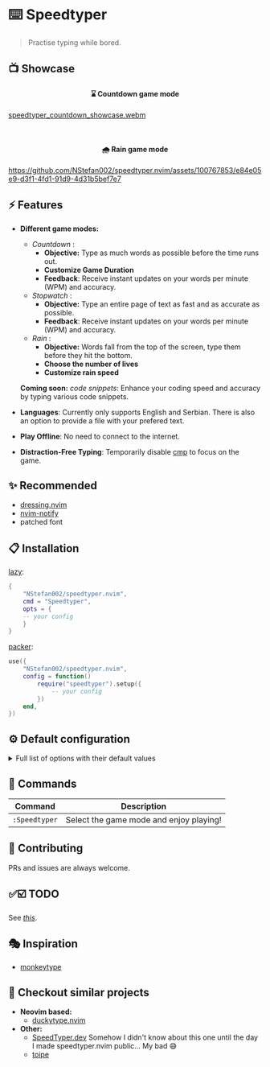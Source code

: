 # ⌨️ Speedtyper

> Practise typing while bored.

## 📺 Showcase

<h4 align="center">⌛ Countdown game mode</h4>

[speedtyper_countdown_showcase.webm](https://github.com/NStefan002/speedtyper.nvim/assets/100767853/767464b2-96d6-4ea9-9486-4aa98135d0ae)

<br>

<h4 align="center">🌧️ Rain game mode</h4>

https://github.com/NStefan002/speedtyper.nvim/assets/100767853/e84e05e9-d3f1-4fd1-91d9-4d31b5bef7e7

## ⚡️ Features

- **Different game modes:**

  - _Countdown_ :
    - **Objective:** Type as much words as possible before the time runs out.
    - **Customize Game Duration**
    - **Feedback**: Receive instant updates on your words per minute (WPM) and accuracy.
  - _Stopwatch_ :
    - **Objective:** Type an entire page of text as fast and as accurate as possible.
    - **Feedback**: Receive instant updates on your words per minute (WPM) and accuracy.
  - _Rain_ :
    - **Objective:** Words fall from the top of the screen, type them before they hit the bottom.
    - **Choose the number of lives**
    - **Customize rain speed**

  **Coming soon:** _code snippets_: Enhance your coding speed and accuracy by typing various code snippets.

- **Languages**: Currently only supports English and Serbian. There is also an option to provide a file with your prefered text.
- **Play Offline**: No need to connect to the internet. <!-- **_Coming soon:_** Online mode with a larger variety of words. -->
- **Distraction-Free Typing**: Temporarily disable [cmp](https://github.com/hrsh7th/nvim-cmp) to focus on the game.

## ✨ Recommended

- [dressing.nvim](https://github.com/stevearc/dressing.nvim)
- [nvim-notify](https://github.com/rcarriga/nvim-notify)
- patched font

## 📋 Installation

[lazy](https://github.com/folke/lazy.nvim):

```lua
{
    "NStefan002/speedtyper.nvim",
    cmd = "Speedtyper",
    opts = {
    -- your config
    }
}
```

[packer](https://github.com/wbthomason/packer.nvim):

```lua
use({
    "NStefan002/speedtyper.nvim",
    config = function()
        require("speedtyper").setup({
            -- your config
        })
    end,
})
```

## ⚙ Default configuration

<details>
<summary>Full list of options with their default values</summary>

```lua
{
    window = {
        height = 5, -- integer >= 5 | float in range (0, 1)
        width = 0.55, -- integer | float in range (0, 1)
        border = "rounded", -- "none" | "single" | "double" | "rounded" | "shadow" | "solid"
        close_with = nil, -- lhs used to close game window. nil means no map
    },
    language = "en", -- "en" | "sr" currently only only supports English and Serbian
    sentence_mode = false, -- if true, whole sentences will be used
    custom_text_file = nil, -- provide a path to file that contains your custom text (if this is not nil, language option will be ignored)
    randomize = false, -- randomize words from custom_text_file
    game_modes = { -- prefered settings for different game modes
        -- type until time expires
        countdown = {
            time = 30,
        },
        -- type until you complete one page
        stopwatch = {
            hide_time = true, -- hide time while typing
        },
        -- NOTE: the window height will become the same as the window width
        rain = {
            initial_speed = 1.5, -- words fall down by one line every x seconds
            throttle = 7, -- increase speed every x seconds (set to -1 for constant speed)
            lives = 3,
        },
    },
    -- specify highlight group for each component
    highlights = {
        untyped_text = "Comment",
        typo = "ErrorMsg",
        clock = "ErrorMsg",
        falling_word_typed = "DiagnosticOk",
        falling_word = "Normal",
        falling_word_warning1 = "WarningMsg",
        falling_word_warning2 = "ErrorMsg",
    },
    -- this values will be restored to your prefered settings after the game ends
    vim_opt = {
        -- only applies to insert mode, while playing the game
        guicursor = nil, -- "ver25" | "hor20" | "block" | nil means do not change
    },
}
```

</details>

## 🧰 Commands

| Command       | Description                             |
| ------------- | --------------------------------------- |
| `:Speedtyper` | Select the game mode and enjoy playing! |

## 🤝 Contributing

PRs and issues are always welcome.

## ✅☑️ TODO

See _[this](https://github.com/NStefan002/speedtyper.nvim/blob/main/TODO.md)_.

## 🎭 Inspiration

- [monkeytype](https://monkeytype.com/)

## 👀 Checkout similar projects

- **Neovim based:**
  - [duckytype.nvim](https://github.com/kwakzalver/duckytype.nvim)
- **Other:**
  - [SpeedTyper.dev](https://www.speedtyper.dev/) Somehow I didn't know about this one until the day I made speedtyper.nvim public... My bad 😅
  - [toipe](https://github.com/Samyak2/toipe)
